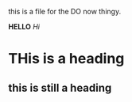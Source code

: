 this is a file for the DO now thingy.

**HELLO**
*Hi*
# THis is a heading
## this is still a heading
  
